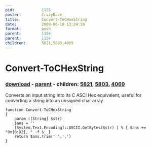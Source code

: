 ```yaml
---
pid:            1155
poster:         CrazyDave
title:          Convert-ToCHexString
date:           2009-06-10 13:24:30
format:         posh
parent:         1154
parent:         1154
children:       5821,5803,4069
---
```


# Convert-ToCHexString

### [download](1155.ps1) - [parent](1154.md) - children: [5821](5821.md), [5803](5803.md), [4069](4069.md)

Converts an input string into its C ASCI Hex equivalent, useful for converting a string into an unsigned char array

```posh
function Convert-ToCHexString 
{
	param ([String] $str) 
	$ans = ''
	[System.Text.Encoding]::ASCII.GetBytes($str) | % { $ans += "0x{0:X2}, " -f $_ }
	return $ans.Trim(' ',',')
}

```
